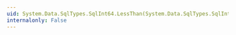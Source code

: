 ```yaml
---
uid: System.Data.SqlTypes.SqlInt64.LessThan(System.Data.SqlTypes.SqlInt64,System.Data.SqlTypes.SqlInt64)
internalonly: False
---
```

